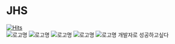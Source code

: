 # JHS 
[![Hits](https://hits.seeyoufarm.com/api/count/incr/badge.svg?url=https%3A%2F%2Fgithub.com%2Fjohyunsoo33%2FJHS&count_bg=%2379C83D&title_bg=%23555555&icon=ifood.svg&icon_color=%23E7E7E7&title=%EB%B0%A9%EB%AC%B8%ED%9A%9F%EC%88%98&edge_flat=false)](https://hits.seeyoufarm.com) <br>
![로고명](https://img.shields.io/badge/javascript-F7DF1E.svg?&style=for-the-badge&logo=javascript&logoColor=black)
![로고명](https://img.shields.io/badge/html5-E34F26.svg?&style=for-the-badge&logo=html5&logoColor=white)
![로고명](https://img.shields.io/badge/css3-1572B6.svg?&style=for-the-badge&logo=css3&logoColor=#1572B6)
![로고명](https://img.shields.io/badge/eclipseide-2C2255.svg?&style=for-the-badge&logo=eclipseide&logoColor=#2C2255)
![로고명](https://img.shields.io/badge/androidstudio-3DDC84.svg?&style=for-the-badge&logo=androidstudio&logoColor=#3DDC84)
개발자로 성공하고싶다
